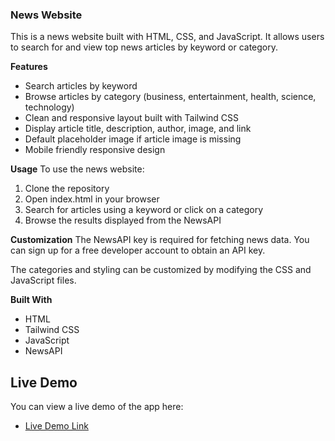 ### News Website

This is a news website built with HTML, CSS, and JavaScript. It allows users to search for and view top news articles by keyword or category.

**Features**

- Search articles by keyword
- Browse articles by category (business, entertainment, health, science, technology)
- Clean and responsive layout built with Tailwind CSS
- Display article title, description, author, image, and link
- Default placeholder image if article image is missing
- Mobile friendly responsive design

**Usage**
To use the news website:

1. Clone the repository
2. Open index.html in your browser
3. Search for articles using a keyword or click on a category
4. Browse the results displayed from the NewsAPI

**Customization**
The NewsAPI key is required for fetching news data. You can sign up for a free developer account to obtain an API key.

The categories and styling can be customized by modifying the CSS and JavaScript files.

**Built With**

- HTML
- Tailwind CSS
- JavaScript
- NewsAPI

## Live Demo

You can view a live demo of the app here:

- [Live Demo Link](https://cjstyles6.github.io/cjstyles6.github.io/)
